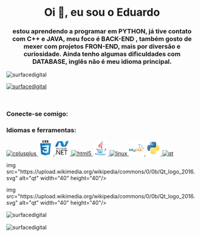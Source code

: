 <h1 align="center">Oi 👋, eu sou o Eduardo</h1>
<h3 align="center">estou aprendendo a programar em PYTHON, já tive contato com C++ e JAVA, meu foco é BACK-END , também gosto de mexer com projetos FRON-END, mais por diversão e curiosidade. Ainda tenho algumas dificuldades com DATABASE, inglês não é meu idioma principal.</h3>

<p align="left"> <img src="https://komarev.com/ghpvc/?username=surfacedigital&label=Profile%20views&color =0e75b6&style=flat" alt="surfacedigital" /> </p>

<p align="left"> <a href="https://github.com/ryo-ma/github-profile-trophy"><img src="https://github-profile-trophy.vercel.app/?username=surfacedigital" alt="surfacedigital" />

<p align="left"> <a href="https://twitter.com/" target="blank"><img src="https://img.shields.io/twitter/follow/?logo= twitter&style=for-the-badge" alt="" /></a> </p>

<h3 align="left">Conecte-se comigo:</h3>
<p align="left">
</p>

<h3 align="left">Idiomas e ferramentas:</h3>
<p align="left"> <a href="https://www.w3schools.com/cpp/" target="_blank" rel="noreferrer"> <img src="https://raw.githubusercontent. com/devicons/devicon/master/icons/cplusplus/cplusplus-original.svg" alt="cplusplus" width="40" height="40"/> </a> <a href="https://www. w3schools.com/css/" target="_blank" rel="noreferrer"> <img src="https://raw.githubusercontent.com/devicons/devicon/master/icons/css3/css3-original-wordmark.svg " alt="css3" width="40" height="40"/> </a> <a href="https://dotnet.microsoft.com/" target="_blank" rel="noreferrer"><img src="https://raw.githubusercontent.com/devicons/devicon/master/icons/dot-net/dot-net-original-wordmark.svg" alt="dotnet" width="40" height=" 40"/> </a> <a href="https://www.w3.org/html/" target="_blank" rel="noreferrer"> <img src="https://raw.githubusercontent. com/devicons/devicon/master/icons/html5/html5-original-wordmark.svg" alt="html5" width="40" height="40"/> </a> <a href="https:// www.java.com" target="_blank" rel="noreferrer"> <img src="https://raw.githubusercontent.com/devicons/devicon/master/icons/java/java-original.svg" alt= "java" largura="40"height="40"/> </a> <a href="https://www.linux.org/" target="_blank" rel="noreferrer"> <img src="https://raw.githubusercontent .com/devicons/devicon/master/icons/linux/linux-original.svg" alt="linux" width="40" height="40"/> </a> <a href="https://www .mysql.com/" target="_blank" rel="noreferrer"> <img src="https://raw.githubusercontent.com/devicons/devicon/master/icons/mysql/mysql-original-wordmark.svg" alt="mysql" width="40" height="40"/> </a> <a href="https://www.python.org" target="_blank" rel="noreferrer"> <img src="https://raw.githubusercontent.com/devicons/devicon/master/icons/python/python-original.svg" alt="python" width="40" height="40"/> </a > <a href="https://www.qt.io/" target="_blank" rel="noreferrer"> <img src="https://upload.wikimedia.org/wikipedia/commons/0/0b /Qt_logo_2016.svg" alt="qt" width="40" height="40"/> </a> </p>img src="https://upload.wikimedia.org/wikipedia/commons/0/0b/Qt_logo_2016.svg" alt="qt" width="40" height="40"/> </a> </p >img src="https://upload.wikimedia.org/wikipedia/commons/0/0b/Qt_logo_2016.svg" alt="qt" width="40" height="40"/> </a> </p >

<p><img align="center" src="https://github-readme-stats.vercel.app/api/top-langs?username=surfacedigital&show_icons=true&locale=en&layout=compact" alt="surfacedigital" /> </p>

<p><img align="center" src="https://github-readme-streak-stats.herokuapp.com/?user=surfacedigital&" alt="surfacedigital" /></p>
